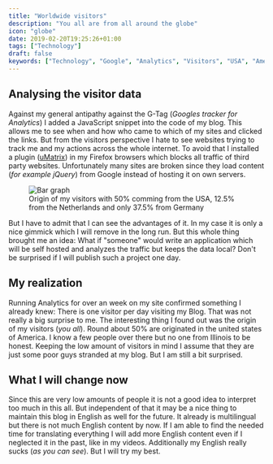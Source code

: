 ```yaml
---
title: "Worldwide visitors"
description: "You all are from all around the globe"
icon: "globe"
date: 2019-02-20T19:25:26+01:00
tags: ["Technology"]
draft: false
keywords: ["Technology", "Google", "Analytics", "Visitors", "USA", "America", "Netherlands", "Germany"]
---
```


## Analysing the visitor data

Against my general antipathy against the G-Tag (_Googles tracker for Analytics_) I added a JavaScript snippet into the code of my blog. This allows me to see when and how who came to which of my sites and clicked the links. But from the visitors perspective I hate to see websites trying to track me and my actions across the whole internet. To avoid that I installed a plugin ([uMatrix](https://addons.mozilla.org/de/firefox/addon/umatrix/)) in my Firefox browsers which blocks all traffic of third party websites. Unfortunately many sites are broken since they load content (_for example jQuery_) from Google instead of hosting it on own servers.

<figure class="right col2">
    <img
        style="background:white;"
        alt="Bar graph"
        src="/img/besucher_herkunft.webp"
        srcset="/img/besucher_herkunft_small.webp  480w,
                /img/besucher_herkunft.webp        640w"
    />
    <figcaption>Origin of my visitors with 50% comming from the USA, 12.5% from the Netherlands and only 37.5% from Germany</figcaption>
</figure>

But I have to admit that I can see the advantages of it. In my case it is only a nice gimmick which I will remove in the long run. But this whole thing brought me an idea: What if "someone" would write an application which will be self hosted and analyzes the traffic but keeps the data local? Don't be surprised if I will publish such a project one day.


## My realization

Running Analytics for over an week on my site confirmed something I already knew: There is one visitor per day visiting my Blog. That was not really a big surprise to me. The interesting thing I found out was the origin of my visitors (_you all_). Round about 50% are originated in the united states of America. I know a few people over there but no one from Illinois to be honest. Keeping the low amount of visitors in mind I assume that they are just some poor guys stranded at my blog. But I am still a bit surprised.


## What I will change now

Since this are very low amounts of people it is not a good idea to interpret too much in this all. But independent of that it may be a nice thing to maintain this blog in English as well for the future. It already is multilingual but there is not much English content by now. If I am able to find the needed time for translating everything I will add more English content even if I neglected it in the past, like in my videos. Additionally my English really sucks (_as you can see_). But I will try my best.

